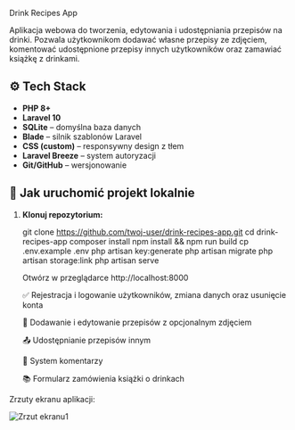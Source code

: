 Drink Recipes App

Aplikacja webowa do tworzenia, edytowania i udostępniania przepisów na drinki. Pozwala użytkownikom dodawać własne przepisy ze zdjęciem, komentować udostępnione przepisy innych użytkowników oraz zamawiać książkę z drinkami.

## ⚙️ Tech Stack

-   **PHP 8+**
-   **Laravel 10**
-   **SQLite** – domyślna baza danych
-   **Blade** – silnik szablonów Laravel
-   **CSS (custom)** – responsywny design z tłem
-   **Laravel Breeze** – system autoryzacji
-   **Git/GitHub** – wersjonowanie

## 🚀 Jak uruchomić projekt lokalnie

1. **Klonuj repozytorium:**

    git clone https://github.com/twoj-user/drink-recipes-app.git
    cd drink-recipes-app
    composer install
    npm install && npm run build
    cp .env.example .env
    php artisan key:generate
    php artisan migrate
    php artisan storage:link
    php artisan serve

    Otwórz w przeglądarce http://localhost:8000

    ✅ Rejestracja i logowanie użytkowników, zmiana danych oraz usunięcie konta

    📸 Dodawanie i edytowanie przepisów z opcjonalnym zdjęciem

    📤 Udostępnianie przepisów innym

    💬 System komentarzy

    📚 Formularz zamówienia książki o drinkach

Zrzuty ekranu aplikacji:

![Zrzut ekranu1](DrinkingRecipesApppublic/screenshots/image.png)
